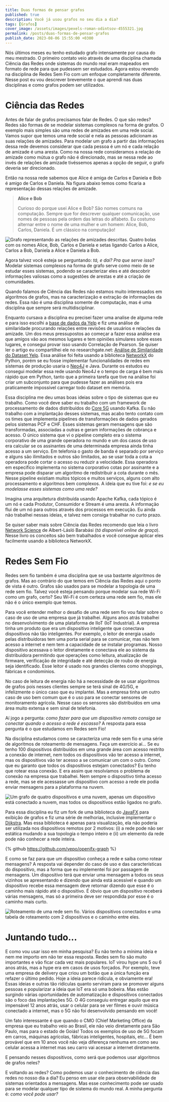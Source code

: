 ```yaml
---
title: Duas formas de pensar grafos
published: true
description: Você já usou grafos no seu dia a dia?
tags: [Grafos]
cover_image: /assets/images/pexels-roman-odintsov-4555321.jpg
permalink: /posts/duas-formas-de-pensar-grafos
publish_date: 2023-08-06 15:55:00 +0300
---
```


Nós últimos meses eu tenho estudado grafo intensamente por causa do meu mestrado. O primeiro contato veio através de uma disciplina chamada Ciência das Redes onde sistemas do mundo real eram mapeados em formato de rede para que pudessem ser estudados. Agora estou revendo na disciplina de Redes Sem Fio com um enfoque completamente diferente. Nesse post eu vou descrever brevemente o que aprendi nas duas disciplinas e como grafos podem ser utilizados.

# Ciência das Redes

Antes de falar de grafos precisamos falar de Redes. O que são redes? Redes são formas de se modelar sistemas complexos na forma de grafos. O exemplo mais simples são uma redes de amizades em uma rede social. Vamos supor que temos uma rede social e nela as pessoas adicionam as suas relações de amizades. Para modelar um grafo a partir das informações dessa rede devemos considerar que cada pessoa é um nó e cada relação de amizade é uma aresta. Como na nossa rede consideramos a relação de amizade como mútua o grafo não é direcionado, mas se nessa rede ao invés de relações de amizade tivéssemos apenas a opção de seguir, o grafo deveria ser direcionado.

Então na nossa rede sabemos que Alice é amiga de Carlos e Daniela e Bob é amigo de Carlos e Daniela. Na figura abaixo temos como ficaria a representação dessas relações de amizade.

> **Alice e Bob**
>
> Curioso do porque usei Alice e Bob? São nomes comuns na computação. Sempre que for descrever qualquer comunicação, use nomes de pessoas pela ordem das letras do alfabeto. Eu costumo alternar entre o nome de uma mulher e um homem: Alice, Bob, Carlos, Daniela. É um clássico na computação! 

<!--
https://excalidraw.com/#json=meCj8M-hzQ8_6p7mcK6jc,gSilmoRjzuwojGY1MKbW0Q
-->

![Grafo representando as relações de amizades descritas. Quatro bolas com os nomes Alice, Bob, Carlos e Daniela e setas ligando Carlos a Alice, Carlos a Bob, Daniela a Alice e Daniela a Bob.](/assets/images/grafos/friend-network.png)

Agora talvez você esteja se perguntando: _tá, e daí? Pra que serve isso?_ Modelar sistemas complexos na forma de grafo serve como meio de se estudar esses sistemas, podendo se caracterizar eles e até descobrir informações valiosas como a sugestões de arestas e até a criação de comunidades. 

Quando falamos de Ciência das Redes não estamos muito interessados em algoritmos de grafos, mas na caracterização e extração de informações da redes. Essa não é uma disciplina somente de computação, mas é uma disciplina que sempre será multidisciplinar. 

Enquanto cursava a disciplina eu precisei fazer uma analise de alguma rede e para isso escolhi a [base de dados da Yelp](https://www.yelp.com/dataset) e fiz uma análise de similaridade procurando relações entre revisões de usuários e relações da amizade. Um dos meus pressupostos ao começar a fazer essa análise era que amigos vão aos mesmos lugares e tem opiniões simulares sobre esses lugares, e consegui provar isso usando Correlação de Pearson. Se quiser ler o artigo eu compartilhei ele no researchgate.net: [Análise de Similaridade do Dataset Yelp](https://www.researchgate.net/publication/372128838_Analise_de_Similaridade_do_Dataset_Yelp). Essa análise foi feita usando a biblioteca [NetworkX](https://networkx.org/) do Python, porém se eu fosse implementar funcionalidades de redes em sistemas de produção usaria o [Neo4J](https://neo4j.com/) e Java. Durante os estudos eu consegui modelar essa rede usando Neo4J e o tempo de carga é bem mais rápido que em Python, tanto que a primeira tarefa que tive na análise foi criar um subconjunto para que pudesse fazer as análises pois era praticamente impossível carregar todo dataset em memória.

Essa disciplina me deu umas boas ideias sobre o tipo de sistemas que eu trabalho. Como você deve saber eu trabalho com um framework de processamento de dados distribuídos do [Core 5G](https://www.3gpp.org/technologies/5g-system-overview) usando Kafka. Eu não trabalho com a implantação desses sistemas, mas acabo tento contato com os times que implementa pipelines de transformações de dados gerados pelos sistemas PCF e CHF. Esses sistemas geram mensagens que são transformadas, associadas a outras e geram informações de cobrança e acesso. O único sistema que vi o pipeline completo era o sistema corporativo de uma grande operadora no mundo e um dos casos de uso era calcular se os assinantes de uma determinada empresa ainda tinha acesso a um serviço. Em telefonia o gasto de banda é separado por serviço e alguns são ilimitados e outros são limitados, ao se usar toda a cota a operadora pode cortar o acesso ou reduzir a velocidade. Essa operadora em especifico implementa no sistema corporativo cotas por assinante e a empresa pode disparar um algoritmo de redistribuir a cota durante o mês. Nesse pipeline existiam muitos tópicos e muitos serviços, alguns com alto processamento e algoritmos bem complexos. A ideia que eu tive foi: _e se eu modelasse esses sistemas como uma rede?_

Imagina uma arquitetura distribuída usando Apache Kafka, cada tópico é um nó e cada Produtor, Consumidor e Stream é uma aresta. A informação flui de um nó para outros através dos processos em execução. Eu ainda não trabalhei nessas ideias, e talvez nem consiga trabalhar no curto prazo.

Se quiser saber mais sobre Ciência das Redes recomendo que leia o livro [Network Science](http://networksciencebook.com/) de Albert-Lásló Barabási (_tá disponível online de graça_). Nesse livro os conceitos são bem trabalhados e você consegue aplicar eles facilmente usando a biblioteca NetworkX.

# Redes Sem Fio

Redes sem fio também é uma disciplina que se usa bastante algoritmos de grafos. Mas ao contrário do que temos em Ciência das Redes aqui o ponto de vista é outro. Grafos são usados para se modelar a topologia de uma rede sem fio. Talvez você esteja pensando porque modelar sua rede Wi-Fi como um grafo, certo? Seu Wi-Fi é com certeza uma rede sem fio, mas ele não é o único exemplo que temos. 

Para você entender melhor o desafio de uma rede sem fio vou falar sobre o caso de uso de uma empresa que já trabalhei. Alguns anos atrás trabalhei no desenvolvimento de uma plataforma de IIoT (IoT Industrial). A empresa tinha um produto que era um dispositivo inteligente que conectava dispositivos não tão inteligentes. Por exemplo, o leitor de energia usado pelas distribuidoras tem uma porta serial para se comunicar, mas não tem acesso a internet e nem tem a capacidade de se instalar programas. Nosso dispositivo acessava o leitor diretamente e conectava ele ao sistema da distribuidora permitindo que operações como leitura, atualização de firmware, verificação de integridade e até detecção de roubo de energia seja identificado. Esse leitor é usado nos grandes clientes como shoppings, fábricas e condomínios.

No caso de leitura de energia não há a necessidade de se usar algoritmos de grafos pois nesses clientes sempre se terá sinal de 4G/5G, e infelizmente o único caso que eu implantei. Mas a empresa tinha um outro caso de uso bem comum que é o uso para se conectar sensores de monitoramento agrícola. Nesse caso os sensores são distribuídos em uma área muito extensa e sem sinal de telefonia. 

Aí jogo a pergunta: _como fazer para que um dispositivo remoto consiga se conectar quando o acesso a rede é escasso?_ A resposta para essa pergunta é o que estudamos em Redes sem Fio!

Na disciplina estudamos como se caracteriza uma rede sem fio e uma série de algoritmos de roteamento de mensagens. Faça um exercício aí... Se eu tenho 100 dispositivos distribuídos em uma grande área com acesso restrito a conexão de internet, nem todos os dispositivos vão ter acesso a internet, mas os dispositivos vão ter acesso a se comunicar um com o outro. Como que eu garanto que todos os dispositivos estejam conectados? Eu tenho que rotear essa conexão. E era assim que resolvíamos o problema de conexão na empresa que trabalhei. Nem sempre o dispositivo tinha acesso a rede, mas se ele acessasse um dispositivo com acesso a rede ele podia enviar mensagens para a plataforma na nuvem.

<!--
https://excalidraw.com/#json=4fYp26TZAETt01JgbNqYu,MeLo7QIFiJJ6Oi5KC7NjGg
-->

![Um grafo de quatro dispositivos e uma nuvem, apenas um dispositivo está conectado a nuvem, mas todos os dispositivos estão ligados no grafo.](/assets/images/grafos/no-acess-network.png)

Para essa disciplina eu fiz um fork de uma biblioteca do [JavaFX](https://openjfx.io/) para exibição de grafos e fiz uma série de melhorias, inclusive implementar o [Dijkstra](https://github.com/vepo/openjfx-graph/blob/master/openjfx-graph/src/main/java/dev/vepo/openjgraph/graph/Graph.java#L127). Mas essa biblioteca é apenas para visualização, ela não poderia ser utilizada nos dispositivos remotos por 2 motivos: (i) a rede pode não ser estática mudando a sua topologia o tempo inteiro e (ii) um elemento da rede pode não conhecer a rede inteira.

{% github https://github.com/vepo/openjfx-graph %}

E como se faz para que um dispositivo conheça a rede e saiba como rotear mensagens? A resposta vai depender do caso de uso e das características do dispositivo, mas a forma que eu implementei foi por passagem de mensagens. Um dispositivo terá que enviar uma mensagem a todos os seus vizinhos se apresentando e dizendo que ainda está acessível e quando um dispositivo recebe essa mensagem deve retornar dizendo que esse é o caminho mais rápido até o dispositivo. É óbvio que um dispositivo receberá várias mensagens, mas só a primeira deve ser respondida por esse é o caminho mais curto.

<!--
https://excalidraw.com/#json=0Sllc0M6TUXM3Ry3uE5Ji,j0oHNzBqV_6ysvDWtmlhuw
-->

![Roteamento de uma rede sem fio. Vários dispositivos conectados e uma tabela de roteamento com 2 dispositivos e o caminho entre eles.](/assets/images/grafos/rs-routing.png)

# Juntando tudo...

E como vou usar isso em minha pesquisa? Eu não tenho a mínima ideia e nem me importo em não ter essa resposta. Redes sem fio são muito importantes e vão ficar cada vez mais populares. IoT virou hype uns 5 ou 6 anos atrás, mas a hype era em casos de usos forçados. Por exemplo, teve uma empresa de delivery que criou um botão que a única função era refazer o último pedido. Hoje a ideia parece ridícula, e obviamente era! Essas ideias e outras tão ridículas quanto serviram para se promover alguns pessoas e popularizar a ideia que IoT era só uma bobeira. Mas estão surgindo várias oportunidades de automatização e dispositivos conectados são o foco das implantações 5G. O 4G conseguiu entregar aquilo que era impensável 12 anos atrás, usar o celular para se ver filmes e ouvir música conectado a internet, mas o 5G não foi desenvolvido pensando em você! 

Um fato interessante é que quando o CMO (Chief Marketing Office) da empresa que eu trabalho veio ao Brasil, ele não veio diretamente para São Paulo, mas para o estado de Goiás! Todos os exemplos de uso de 5G focam em carros, máquinas agrícolas, fábricas inteligentes, hospitais, etc... É bem provável que em 10 anos você não veja diferença nenhuma em como seu celular acessa a internet mas seu carro vai acessar a internet diretamente.

E pensando nesses dispositivos, como será que podemos usar algoritmos de grafos neles? 

E voltando as redes? Como podemos usar o conhecimento de ciência das redes no nosso dia a dia? Eu penso em usar ele para observabilidade de sistemas orientados a mensagens. Mas esse conhecimento pode ser usado para se modelar qualquer tipo de sistema do mundo real. A minha pergunta é: _como você pode usar?_